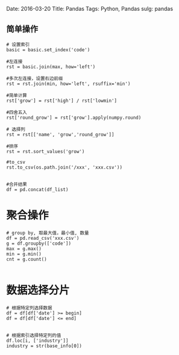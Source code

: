 Date: 2016-03-20
Title: Pandas
Tags: Python, Pandas
sulg: pandas

## 简单操作
```
# 设置索引
basic = basic.set_index('code')

#左连接
rst = basic.join(max, how='left')

#多次左连接，设置右边前缀
rst = rst.join(min, how='left', rsuffix='min')

#简单计算
rst['grow'] = rst['high'] / rst['lowmin']

#四舍五入
rst['round_grow'] = rst['grow'].apply(numpy.round)

# 选择列
rst = rst[['name', 'grow','round_grow']]

#排序
rst = rst.sort_values('grow')

#to_csv
rst.to_csv(os.path.join('/xxx', 'xxx.csv'))


#合并结果
df = pd.concat(df_list)

```


# 聚合操作
```
# group by, 取最大值，最小值, 数量
df = pd.read_csv('xxx.csv')
g = df.groupby(['code'])
max = g.max()
min = g.min()
cnt = g.count()


```



# 数据选择分片
```
# 根据特定列选择数据
df = df[df['date'] >= begin]
df = df[df['date'] <= end]


# 根据索引选择特定列的值
df.loc[i, ['industry']]
industry = str(base_info[0])
```

